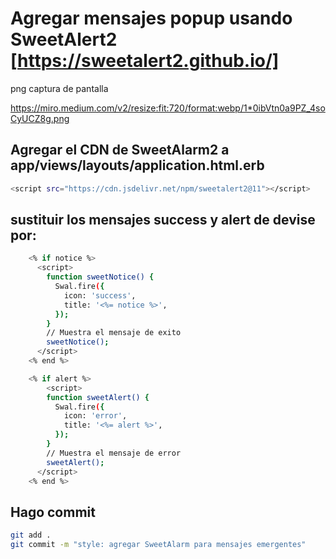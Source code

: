 # Agregar mensajes popup usando SweetAlert2 [https://sweetalert2.github.io/]

png captura de pantalla

https://miro.medium.com/v2/resize:fit:720/format:webp/1*0ibVtn0a9PZ_4soCyUCZ8g.png

## Agregar el CDN de SweetAlarm2 a app/views/layouts/application.html.erb

```bash
<script src="https://cdn.jsdelivr.net/npm/sweetalert2@11"></script>
```

## sustituir los mensajes success y alert de devise por:

```bash
    <% if notice %>
      <script>
        function sweetNotice() {
          Swal.fire({
            icon: 'success',
            title: '<%= notice %>',
          });
        }
        // Muestra el mensaje de exito
        sweetNotice();
      </script>
    <% end %>

    <% if alert %>
        <script>
        function sweetAlert() {
          Swal.fire({
            icon: 'error',
            title: '<%= alert %>',
          });
        }
        // Muestra el mensaje de error
        sweetAlert();
      </script>
    <% end %>
```

## Hago commit

```bash
git add .
git commit -m "style: agregar SweetAlarm para mensajes emergentes"
```
